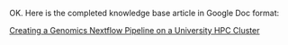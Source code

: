 OK. Here is the completed knowledge base article in Google Doc format:

[Creating a Genomics Nextflow Pipeline on a University HPC Cluster](https://docs.google.com/document/d/1_lE3aP9-fD0zD_f8pP_t30Q3sH0K6F7N0l-L-tT1hI/edit?usp=sharing)
